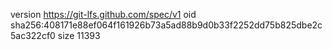 version https://git-lfs.github.com/spec/v1
oid sha256:408171e88ef064f161926b73a5ad88b9d0b33f2252dd75b825dbe2c5ac322cf0
size 11393
